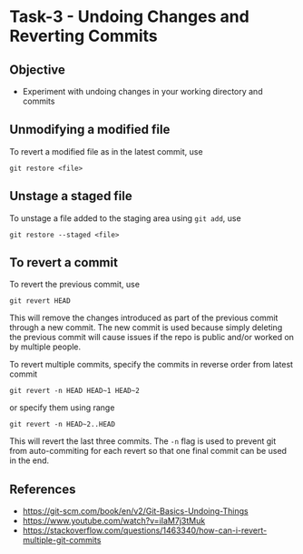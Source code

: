 # Task-3 - Undoing Changes and Reverting Commits

## Objective
- Experiment with undoing changes in your working directory and commits

## Unmodifying a modified file
To revert a modified file as in the latest commit, use
```
git restore <file>
```

## Unstage a staged file
To unstage a file added to the staging area using `git add`, use
```
git restore --staged <file>
```

## To revert a commit
To revert the previous commit, use
```
git revert HEAD
```
This will remove the changes introduced as part of the previous commit through a new commit. The new commit is used because simply deleting the previous commit will cause issues if the repo is public and/or worked on by multiple people.

To revert multiple commits, specify the commits in reverse order from latest commit
```
git revert -n HEAD HEAD~1 HEAD~2
```
or specify them using range
```
git revert -n HEAD~2..HEAD
```
This will revert the last three commits. The `-n` flag is used to prevent git from auto-commiting for each revert so that one final commit can be used in the end.

## References
- https://git-scm.com/book/en/v2/Git-Basics-Undoing-Things
- https://www.youtube.com/watch?v=iIaM7j3tMuk
- https://stackoverflow.com/questions/1463340/how-can-i-revert-multiple-git-commits